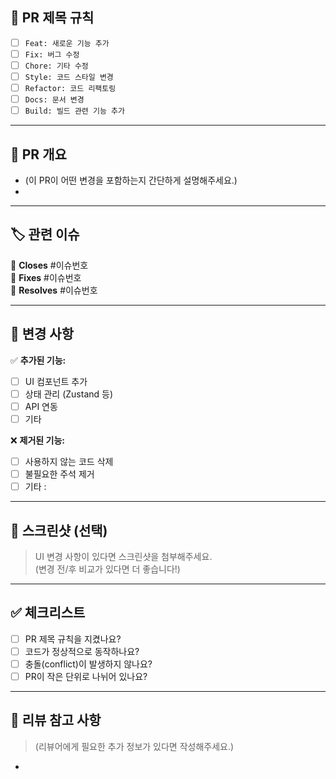 ## 📌 PR 제목 규칙
- [ ] `Feat: 새로운 기능 추가`
- [ ] `Fix: 버그 수정`
- [ ] `Chore: 기타 수정`
- [ ] `Style: 코드 스타일 변경`
- [ ] `Refactor: 코드 리팩토링`
- [ ] `Docs: 문서 변경`
- [ ] `Build: 빌드 관련 기능 추가`

---

## 📢 PR 개요  
- (이 PR이 어떤 변경을 포함하는지 간단하게 설명해주세요.)
-

---

## 🏷 관련 이슈
🔗 **Closes** #이슈번호  
🔗 **Fixes** #이슈번호  
🔗 **Resolves** #이슈번호

---

## 📂 변경 사항  
✅ **추가된 기능:**  
- [ ] UI 컴포넌트 추가  
- [ ] 상태 관리 (Zustand 등)  
- [ ] API 연동  
- [ ] 기타  

❌ **제거된 기능:**  
- [ ] 사용하지 않는 코드 삭제  
- [ ] 불필요한 주석 제거  
- [ ] 기타 :

---

## 📸 스크린샷 (선택)  
> UI 변경 사항이 있다면 스크린샷을 첨부해주세요.  
> (변경 전/후 비교가 있다면 더 좋습니다!)

---

## ✅ 체크리스트  
- [ ] PR 제목 규칙을 지켰나요?  
- [ ] 코드가 정상적으로 동작하나요?  
- [ ] 충돌(conflict)이 발생하지 않나요?  
- [ ] PR이 작은 단위로 나뉘어 있나요?  

---

## 📢 리뷰 참고 사항  
> (리뷰어에게 필요한 추가 정보가 있다면 작성해주세요.)
-